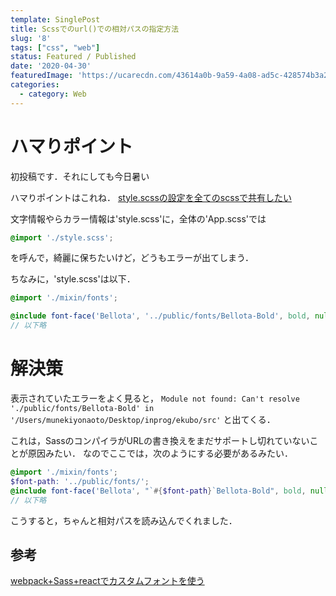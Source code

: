 ```yaml
---
template: SinglePost
title: Scssでのurl()での相対パスの指定方法
slug: '8'
tags: ["css", "web"]
status: Featured / Published
date: '2020-04-30'
featuredImage: 'https://ucarecdn.com/43614a0b-9a59-4a08-ad5c-428574b3a2c4/'
categories:
  - category: Web
---
```


# ハマりポイント
初投稿です．それにしても今日暑い

ハマりポイントはこれね．
[style.scssの設定を全てのscssで共有したい](https://github.com/deBroglieeeen/ekubo/issues/1)

文字情報やらカラー情報は'style.scss'に，全体の'App.scss'では

```scss
@import './style.scss';
```
を呼んで，綺麗に保ちたいけど，どうもエラーが出てしまう．

ちなみに，'style.scss'は以下．
```scss
@import './mixin/fonts';

@include font-face('Bellota', '../public/fonts/Bellota-Bold', bold, null, ttf);
// 以下略
```
# 解決策
表示されていたエラーをよく見ると，
`Module not found: Can't resolve './public/fonts/Bellota-Bold' in '/Users/munekiyonaoto/Desktop/inprog/ekubo/src'`
と出てくる．

これは，SassのコンパイラがURLの書き換えをまだサポートし切れていないことが原因みたい．
なのでここでは，次のようにする必要があるみたい．
```scss
@import './mixin/fonts';
$font-path: '../public/fonts/';
@include font-face('Bellota', "`#{$font-path}`Bellota-Bold", bold, null, ttf);
// 以下略
```
こうすると，ちゃんと相対パスを読み込んでくれました．

## 参考
[webpack+Sass+reactでカスタムフォントを使う](https://blog.mitsuruog.info/2016/10/webpack-with-custom-font)
